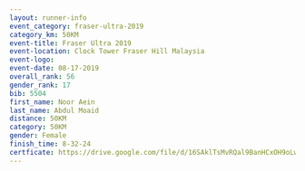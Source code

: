 ```yaml
---
layout: runner-info 
event_category: fraser-ultra-2019 
category_km: 50KM 
event-title: Fraser Ultra 2019 
event-location: Clock Tower Fraser Hill Malaysia 
event-logo: 
event-date: 08-17-2019 
overall_rank: 56
gender_rank: 17
bib: 5504
first_name: Noor Aein
last_name: Abdul Moaid
distance: 50KM
category: 50KM
gender: Female
finish_time: 8-32-24
certficate: https://drive.google.com/file/d/16SAklTsMvRQal9BanHCxOH9oLw9-FLhJ/view?usp=sharing
---
```

